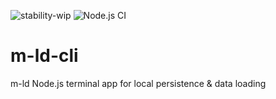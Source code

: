 ![stability-wip](https://img.shields.io/badge/stability-work_in_progress-lightgrey.svg)
![Node.js CI](https://github.com/m-ld/m-ld-cli/actions/workflows/node.js.yml/badge.svg)

# m-ld-cli
m-ld Node.js terminal app for local persistence &amp; data loading
